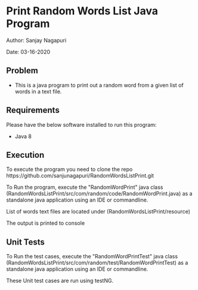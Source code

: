 <h1>Print Random Words List Java Program</h1>
<p>Author: Sanjay Nagapuri</p>
<p>Date: 03-16-2020</p>


<h2>Problem</h2>
<ul>
  <li>This is a java program to print out a random word from a given list of words in a text file.</li>
</ul>


<h2>Requirements</h2>
<p>Please have the below software installed to run this program:</p>
<ul>
  <li>Java 8</li>
</ul>


<h2>Execution</h2>
<p>To execute the program you need to clone the repo https://github.com/sanjunagapuri/RandomWordsListPrint.git</p>
<p>To Run the program, execute the "RandomWordPrint" java class (RandomWordsListPrint/src/com/random/code/RandomWordPrint.java) as a standalone java application using an IDE or commandline.</p>
<p>List of words text files are located under (RandomWordsListPrint/resource)</p>
<p>The output is printed to console</p>


<h2>Unit Tests</h2>
<p>To Run the test cases, execute the "RandomWordPrintTest" java class (RandomWordsListPrint/src/com/random/test/RandomWordPrintTest) as a standalone java application using an IDE or commandline.</p>
<p>These Unit test cases are run using testNG.</p>
